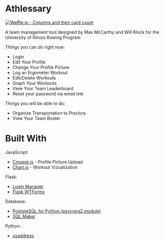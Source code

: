 # Athlessary

[![Waffle.io - Columns and their card count](https://badge.waffle.io/SubSixSolutions/athlessary.svg?columns=all)](https://waffle.io/SubSixSolutions/athlessary)

A team management tool designed by Max McCarthy and Will Klock for the University of Illinois Rowing Program

Things you can do right now:
- Login
- Edit Your Profile
- Change Your Profile Picture
- Log an Ergometer Workout
- Edit/Delete Workouts
- Graph Your Workouts
- View Your Team Leaderboard
- Reset your password via email link

Things you will be able to do:
- Organize Transportation to Practice
- View Your Team Roster

# Built With

JavaScript:
- [Croppie.js](https://foliotek.github.io/Croppie/) - Profile Picture Upload
- [Chart.js](https://www.chartjs.org/) - Workout Vizualization

Flask:
- [Login Manager](https://flask-login.readthedocs.io/en/latest/)
- [Flask WTForms](https://flask-wtf.readthedocs.io/en/stable/)

Database:
- [PostgreSQL for Python (psycopg2 module)](http://initd.org/psycopg/docs/usage.html)
- [SQL Maker](http://initd.org/psycopg/docs/sql.html)

Python:
- [usaddress](https://github.com/datamade/usaddress)
